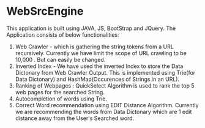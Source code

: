 # WebSrcEngine
This application is built using JAVA, JS, BootStrap and JQuery.
The Application consists of below functionalities:
1. Web Crawler - which is gathering the string tokens from a URL recursively.
   Currently we have limit the scope of URL crawling to be 10,000 . But can easily be changed.
2. Inverted Index - We have used the inverted Index to store the Data Dictonary from Web Crawler Output.
   This is implemented using Trie(for Data Dictonary) and HashMap(Occurences of Strings in an URL).
3. Ranking of Webpages : QuickSelect Algorithm is used to rank the top 5 web pages for the searched String.
4. Autocompletion of words using Trie.
5. Correct Word recommendation using EDIT Distance Algorithm. 
   Currently we are recommending the words from Data Dictonary which are 1 edit distance away from the
   User's Searched word.
